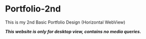 # Portfolio-2nd
 This is my 2nd Basic Portfolio Design (Horizontal WebView) 
 
 ***This website is only for desktop view, contains no media queries.*** 
